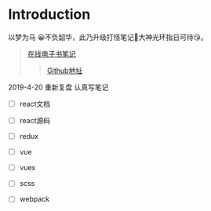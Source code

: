 # Introduction

以梦为马 😀不负韶华，此乃升级打怪笔记🤔大神光环指日可待😘。

> [在线电子书笔记](https://xiaodanhuang.gitbooks.io/danhuangnotes/content/)
>
> > [Github地址](https://github.com/xiaodanhuang)

2019-4-20 重新复盘 认真写笔记

* [ ] react文档
* [ ] react源码
* [ ] redux
* [ ] vue
* [ ] vuex
* [ ] scss
* [ ] webpack



